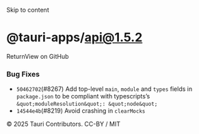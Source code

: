 Skip to content
# @tauri-apps/api@1.5.2
ReturnView on GitHub
### Bug Fixes
  * `50462702`(#8267) Add top-level `main`, `module` and `types` fields in `package.json` to be compliant with typescripts’s `&quot;moduleResolution&quot;: &quot;node&quot;`
  * `14544e4b`(#8219) Avoid crashing in `clearMocks`


© 2025 Tauri Contributors. CC-BY / MIT
